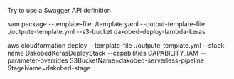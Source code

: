 Try to use a Swagger API definition 



sam package --template-file ./template.yaml --output-template-file ./outpute-template.yml --s3-bucket dakobed-deploy-lambda-keras

aws cloudformation deploy --template-file ./outpute-template.yml  --stack-name DakobedKerasDeployStack --capabilities CAPABILITY_IAM --parameter-overrides S3BucketName=dakobed-serverless-pipeline StageName=dakobed-stage